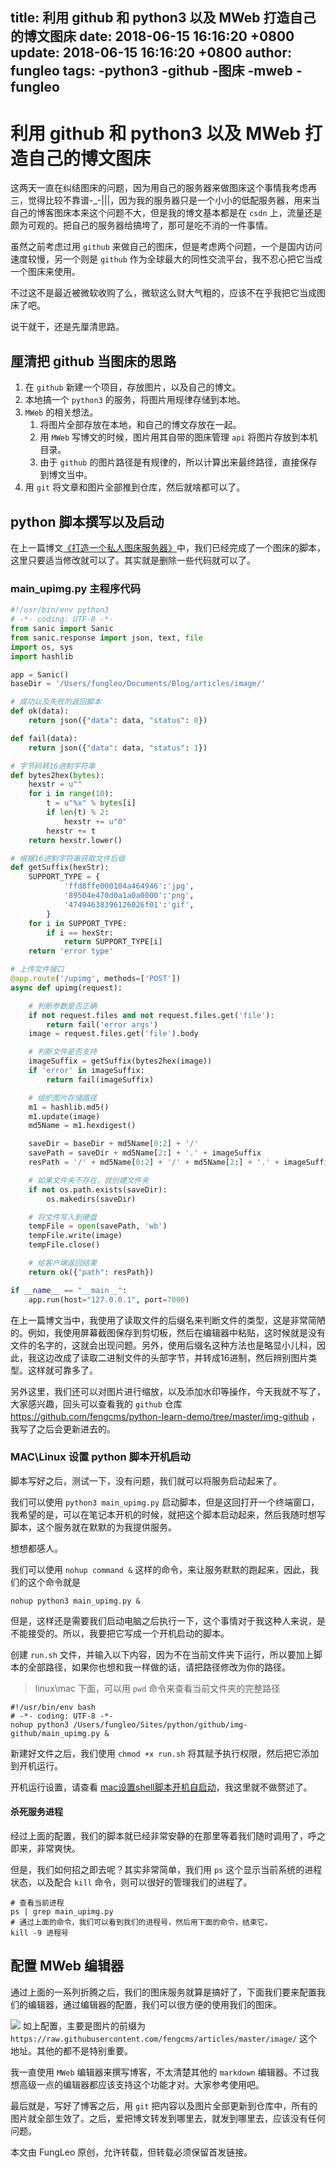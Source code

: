 title: 利用 github 和 python3 以及 MWeb 打造自己的博文图床
date: 2018-06-15 16:16:20 +0800
update: 2018-06-15 16:16:20 +0800
author: fungleo
tags:
    -python3
    -github
    -图床
    -mweb
    -fungleo
---

# 利用 github 和 python3 以及 MWeb 打造自己的博文图床

这两天一直在纠结图床的问题，因为用自己的服务器来做图床这个事情我考虑再三，觉得比较不靠谱-_-|||，因为我的服务器只是一个小小的低配服务器，用来当自己的博客图床本来这个问题不大，但是我的博文基本都是在 `csdn` 上，流量还是颇为可观的。把自己的服务器给搞垮了，那可是吃不消的一件事情。

虽然之前考虑过用 `github` 来做自己的图床，但是考虑两个问题，一个是国内访问速度较慢，另一个则是 `github` 作为全球最大的同性交流平台，我不忍心把它当成一个图床来使用。

不过这不是最近被微软收购了么，微软这么财大气粗的，应该不在乎我把它当成图床了吧。

说干就干，还是先厘清思路。

## 厘清把 github 当图床的思路

1. 在 `github` 新建一个项目，存放图片，以及自己的博文。
2. 本地搞一个 `python3` 的服务，将图片用规律存储到本地。
3. `MWeb` 的相关想法。
    1. 将图片全部存放在本地，和自己的博文存放在一起。
    2. 用 `MWeb` 写博文的时候，图片用其自带的图床管理 `api` 将图片存放到本机目录。
    3. 由于 `github` 的图片路径是有规律的，所以计算出来最终路径，直接保存到博文当中。
4. 用 `git` 将文章和图片全部推到仓库，然后就啥都可以了。

## python 脚本撰写以及启动

在上一篇博文[《打造一个私人图床服务器》](https://blog.csdn.net/fungleo/article/details/80690367)中，我们已经完成了一个图床的脚本，这里只要适当修改就可以了。其实就是删除一些代码就可以了。

### main_upimg.py 主程序代码

```python
#!/usr/bin/env python3
# -*- coding: UTF-8 -*-
from sanic import Sanic
from sanic.response import json, text, file
import os, sys
import hashlib

app = Sanic()
baseDir = '/Users/fungleo/Documents/Blog/articles/image/'

# 成功以及失败的返回脚本
def ok(data):
    return json({"data": data, "status": 0})

def fail(data):
    return json({"data": data, "status": 1})

# 字节码转16进制字符串
def bytes2hex(bytes):
    hexstr = u""
    for i in range(10):
        t = u"%x" % bytes[i]
        if len(t) % 2:
            hexstr += u"0"
        hexstr += t
    return hexstr.lower()

# 根据16进制字符串获取文件后缀
def getSuffix(hexStr):
    SUPPORT_TYPE = {
            'ffd8ffe000104a464946':'jpg',
            '89504e470d0a1a0a0000':'png',
            '47494638396126026f01':'gif',
        }
    for i in SUPPORT_TYPE:
        if i == hexStr:
            return SUPPORT_TYPE[i]
    return 'error type'

# 上传文件接口
@app.route('/upimg', methods=['POST'])
async def upimg(request):

    # 判断参数是否正确
    if not request.files and not request.files.get('file'):
        return fail('error args')
    image = request.files.get('file').body

    # 判断文件是否支持
    imageSuffix = getSuffix(bytes2hex(image))
    if 'error' in imageSuffix:
        return fail(imageSuffix)

    # 组织图片存储路径
    m1 = hashlib.md5()
    m1.update(image)
    md5Name = m1.hexdigest()

    saveDir = baseDir + md5Name[0:2] + '/'
    savePath = saveDir + md5Name[2:] + '.' + imageSuffix
    resPath = '/' + md5Name[0:2] + '/' + md5Name[2:] + '.' + imageSuffix

    # 如果文件夹不存在，就创建文件夹
    if not os.path.exists(saveDir):
        os.makedirs(saveDir)

    # 将文件写入到硬盘
    tempFile = open(savePath, 'wb')
    tempFile.write(image)
    tempFile.close()

    # 给客户端返回结果
    return ok({"path": resPath})

if __name__ == "__main__":
    app.run(host="127.0.0.1", port=7000)
```

在上一篇博文当中，我使用了读取文件的后缀名来判断文件的类型，这是非常简陋的。例如，我使用屏幕截图保存到剪切板，然后在编辑器中粘贴，这时候就是没有文件的名字的，这就会出现问题。另外，使用后缀名这种方法也是略显小儿科，因此，我这边改成了读取二进制文件的头部字节，并转成16进制，然后辨别图片类型。这样就可靠多了。

另外这里，我们还可以对图片进行缩放，以及添加水印等操作，今天我就不写了，大家感兴趣，回头可以查看我的 `github` 仓库 https://github.com/fengcms/python-learn-demo/tree/master/img-github ，我写了之后会更新进去的。

### MAC\Linux 设置 python 脚本开机启动

脚本写好之后，测试一下，没有问题，我们就可以将服务启动起来了。

我们可以使用 `python3 main_upimg.py` 启动脚本，但是这回打开一个终端窗口，我希望的是，可以在笔记本开机的时候，就把这个脚本启动起来，然后我随时想写脚本，这个服务就在默默的为我提供服务。

想想都感人。

我们可以使用 `nohup command &` 这样的命令，来让服务默默的跑起来，因此，我们的这个命令就是

```shell
nohup python3 main_upimg.py &
```

但是，这样还是需要我们启动电脑之后执行一下，这个事情对于我这种人来说，是不能接受的。所以，我要把它写成一个开机启动的脚本。

创建 `run.sh` 文件，并输入以下内容，因为不在当前文件夹下运行，所以要加上脚本的全部路径，如果你也想和我一样做的话，请把路径修改为你的路径。

> linux\mac 下面，可以用 `pwd` 命令来查看当前文件夹的完整路径

```shell
#!/usr/bin/env bash
# -*- coding: UTF-8 -*-
nohup python3 /Users/fungleo/Sites/python/github/img-github/main_upimg.py &
```

新建好文件之后，我们使用 `chmod +x run.sh` 将其赋予执行权限，然后把它添加到开机运行。

开机运行设置，请查看 [mac设置shell脚本开机自启动](https://www.cnblogs.com/dongfangzan/p/5976791.html)，我这里就不做赘述了。

#### 杀死服务进程

经过上面的配置，我们的脚本就已经非常安静的在那里等着我们随时调用了，呼之即来，非常爽快。

但是，我们如何招之即去呢？其实非常简单，我们用 `ps` 这个显示当前系统的进程状态，以及配合 `kill` 命令，则可以很好的管理我们的进程了。

```shell
# 查看当前进程
ps | grep main_upimg.py
# 通过上面的命令，我们可以看到我们的进程号，然后用下面的命令，结束它。
kill -9 进程号
```

## 配置 MWeb 编辑器

通过上面的一系列折腾之后，我们的图床服务就算是搞好了，下面我们要来配置我们的编辑器，通过编辑器的配置，我们可以很方便的使用我们的图床。

![](https://raw.githubusercontent.com/fengcms/articles/master/image/08/bc6a7c69afc6ed4bc453b51043c653.jpg)
如上配置，主要是图片的前缀为 `https://raw.githubusercontent.com/fengcms/articles/master/image/` 这个地址。其他的都不是特别重要。

我一直使用 `MWeb` 编辑器来撰写博客，不太清楚其他的 `markdown` 编辑器。不过我想高级一点的编辑器都应该支持这个功能才对。大家参考使用吧。

最后就是，写好了博客之后，用 `git` 把内容以及图片全部更新到仓库中，所有的图片就全部生效了。之后，爱把博文转发到哪里去，就发到哪里去，应该没有任何问题。

本文由 FungLeo 原创，允许转载，但转载必须保留首发链接。

